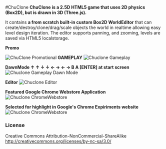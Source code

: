 #ChuClone
**ChuClone is a 2.5D HTML5 game that uses 2D physics (Box2D), but is drawn in 3D (Three.js).**  
  
It contains **a from scratch built-in custom Box2D WorldEditor** that can create/destroy/clone/drag/scale objects the world in realtime allowing easy level design iteration.
The editor supports panning, and zooming, levels are saved via HTML5 localstorage.  


**Promo**

![ChuClone Promotional](http://farm7.staticflickr.com/6165/6266825111_7fe4f0921a_b.jpg "")
**GAMEPLAY**
![Chuclone Gameplay](http://farm8.staticflickr.com/7178/6833542150_46f860e689_b.jpg "")

**DawnMode ↑ ↑ ↓ ↓ ← → ← → B A [ENTER] at start screen**
![Chuclone Gameplay Dawn Mode](http://farm7.staticflickr.com/6090/6088316464_a97820fe20_b.jpg "")  

**Editor**
![Chuclone Editor](http://farm7.staticflickr.com/6011/5988991660_d7941334c2_b.jpg "")

**Featured Google Chrome Webstore Application**
![Chuclone ChromeWebstore](http://farm8.staticflickr.com/7181/6833508004_6ac3367f65_b.jpg "")

**Selected for highlight in Google's Chrome Expiriments website**
![Chuclone ChromeWebstore](http://farm8.staticflickr.com/7068/6833512520_c8a08106a1_b.jpg "")

### License
Creative Commons Attribution-NonCommercial-ShareAlike
http://creativecommons.org/licenses/by-nc-sa/3.0/